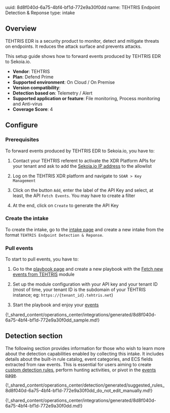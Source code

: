 uuid: 8d8f040d-6a75-4bf4-bf1d-772e9a30f0dd
name: TEHTRIS Endpoint Detection & Reponse
type: intake

## Overview

TEHTRIS EDR is a security product to monitor, detect and mitigate threats on endpoints. It reduces the attack surface and prevents attacks.

This setup guide shows how to forward events produced by TEHTRIS EDR to Sekoia.io.

- **Vendor**: TEHTRIS
- **Plan**: Defend Prime
- **Supported environment**: On Cloud / On Premise
- **Version compatibility**:
- **Detection based on**: Telemetry / Alert
- **Supported application or feature**: File monitoring, Process monitoring and Anti-virus
- **Coverage Score**: 4

## Configure

### Prerequisites

To forward events produced by TEHTRIS EDR to Sekoia.io, you have to: 

1. Contact your TEHTRIS referent to activate the XDR Platform APIs for your tenant and ask to add the [Sekoia.io IP address](https://api.sekoia.io/outgoing-ips) to the allowlist

2. Log on the TEHTRIS XDR platform and navigate to `SOAR > Key Management`

3. Click on the button `Add`, enter the label of the API Key and select, at least, the API `Fetch Events`. You may have to create a filter
   
4. At the end, click on `Create` to generate the API Key

### Create the intake

To create the intake, go to the [intake page](https://app.sekoia.io/operations/intakes) and create a new intake from the format `TEHTRIS Endpoint Detection & Reponse`.

### Pull events

To start to pull events, you have to: 

1. Go to the [playbook page](https://app.sekoia.io/operations/playbooks) and create a new playbook with the [Fetch new events from TEHTRIS](../../../automate/library/tehtris.md#fetch-new-events-from-tehtris) module
   
2. Set up the module configuration with your API key and your tenant ID (most of time, your tenant ID is the subdomain of your TEHTRIS instance; eg: `https://{tenant_id}.tehtris.net`)
  
3. Start the playbook and enjoy your [events](https://app.sekoia.io/operations/events)

{!_shared_content/operations_center/integrations/generated/8d8f040d-6a75-4bf4-bf1d-772e9a30f0dd_sample.md!}

## Detection section

The following section provides information for those who wish to learn more about the detection capabilities enabled by collecting this intake. It includes details about the built-in rule catalog, event categories, and ECS fields extracted from raw events. This is essential for users aiming to create [custom detection rules](/docs/xdr/features/detect/sigma.md), perform hunting activities, or pivot in the [events page](/docs/xdr/features/investigate/events.md).

{!_shared_content/operations_center/detection/generated/suggested_rules_8d8f040d-6a75-4bf4-bf1d-772e9a30f0dd_do_not_edit_manually.md!}

{!_shared_content/operations_center/integrations/generated/8d8f040d-6a75-4bf4-bf1d-772e9a30f0dd.md!}